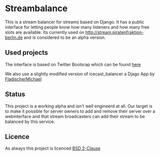 # Streambalance

This is a stream balancer for streams based on Django. It has a public interface for letting people know how many listeners and how many free slots are available. Its currently used on http://stream.piratenfraktion-berlin.de and is considered to be an alpha version.

## Used projects

The interface is based on Twitter Bootsrap which can be found [here](http://twitter.github.com/bootstrap/) 

We also use a slightly modified version of icecast_balancer a Djago App by [FladischerMichael](http://wiki.fladi.at/bin/view/Projects/DjangoIcecastBalancer)

## Status

This project is a working alpha and isn't well engineerd at all. Our target is to make it possible for server owners to add and remove their server over a webinterface and that stream broadcasters can add their stream to be balanced by this service.

## Licence

As always this project is licenced [BSD 2-Clause](http://www.opensource.org/licenses/BSD-2-Clause)
